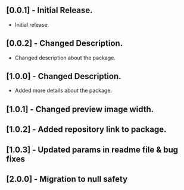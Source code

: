 ## [0.0.1] - Initial Release.
* Initial release.

## [0.0.2] - Changed Description.
* Changed description about the package.

## [1.0.0] - Changed Description.
* Added more details about the package.

## [1.0.1] - Changed preview image width.

## [1.0.2] - Added repository link to package.

## [1.0.3] - Updated params in readme file & bug fixes

## [2.0.0] - Migration to null safety